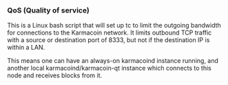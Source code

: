 ### QoS (Quality of service) ###

This is a Linux bash script that will set up tc to limit the outgoing bandwidth for connections to the Karmacoin network. It limits outbound TCP traffic with a source or destination port of 8333, but not if the destination IP is within a LAN.

This means one can have an always-on karmacoind instance running, and another local karmacoind/karmacoin-qt instance which connects to this node and receives blocks from it.
